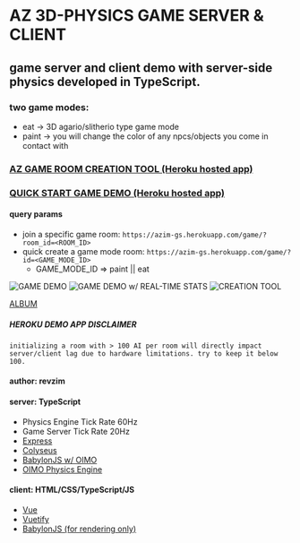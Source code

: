 # AZ 3D-PHYSICS GAME SERVER & CLIENT

## game server and client demo with server-side physics developed in TypeScript.

### two game modes:
* eat -> 3D agario/slitherio type game mode
* paint -> you will change the color of any npcs/objects you come in contact with

### [AZ GAME ROOM CREATION TOOL (Heroku hosted app)](https://azim-gs.herokuapp.com/)
### [QUICK START GAME DEMO (Heroku hosted app)](https://azim-gs.herokuapp.com/game/)

#### query params
* join a specific game room: `https://azim-gs.herokuapp.com/game/?room_id=<ROOM_ID>`
* quick create a game mode room: `https://azim-gs.herokuapp.com/game/?id=<GAME_MODE_ID>`
  * GAME_MODE_ID => paint || eat

![GAME DEMO](https://i.imgur.com/o8QkHAt.png)
![GAME DEMO w/ REAL-TIME STATS](https://i.imgur.com/WFcnytL.png)
![CREATION TOOL](https://i.imgur.com/5nqCf2K.png)

[ALBUM](https://imgur.com/a/xWM1H9N)

##### *HEROKU DEMO APP DISCLAIMER*
`initializing a room with > 100 AI per room will directly impact server/client lag due to hardware limitations. try to keep it below 100.`

#### author: revzim

#### server: TypeScript
- Physics Engine Tick Rate 60Hz
- Game Server Tick Rate 20Hz
- [Express](https://github.com/expressjs/express)
- [Colyseus](https://github.com/colyseus/colyseus)
- [BabylonJS w/ OIMO](https://github.com/BabylonJS/Babylon.js)
- [OIMO Physics Engine](https://github.com/lo-th/Oimo.js/)

#### client: HTML/CSS/TypeScript/JS
- [Vue](https://github.com/vuejs/vue)
- [Vuetify](https://github.com/vuetifyjs/vuetify)
- [BabylonJS (for rendering only)](https://github.com/BabylonJS/Babylon.js)
